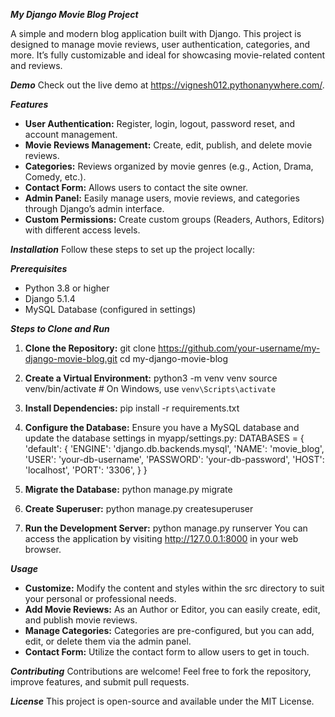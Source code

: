 ***My Django Movie Blog Project***

A simple and modern blog application built with Django. This project is designed to manage movie reviews, user authentication, categories, and more. It’s fully customizable and ideal for showcasing movie-related content and reviews.

***Demo***
Check out the live demo at https://vignesh012.pythonanywhere.com/.

***Features***
- **User Authentication:** Register, login, logout, password reset, and account management.
- **Movie Reviews Management:** Create, edit, publish, and delete movie reviews.
- **Categories:** Reviews organized by movie genres (e.g., Action, Drama, Comedy, etc.).
- **Contact Form:** Allows users to contact the site owner.
- **Admin Panel:** Easily manage users, movie reviews, and categories through Django’s admin interface.
- **Custom Permissions:** Create custom groups (Readers, Authors, Editors) with different access levels.

***Installation***
Follow these steps to set up the project locally:

***Prerequisites***
- Python 3.8 or higher
- Django 5.1.4
- MySQL Database (configured in settings)

***Steps to Clone and Run***
1. **Clone the Repository:**
   git clone https://github.com/your-username/my-django-movie-blog.git
   cd my-django-movie-blog

2. **Create a Virtual Environment:**
   python3 -m venv venv
   source venv/bin/activate  # On Windows, use `venv\Scripts\activate`

3. **Install Dependencies:**
   pip install -r requirements.txt

4. **Configure the Database:**
   Ensure you have a MySQL database and update the database settings in myapp/settings.py:
   DATABASES = {
       'default': {
           'ENGINE': 'django.db.backends.mysql',
           'NAME': 'movie_blog',
           'USER': 'your-db-username',
           'PASSWORD': 'your-db-password',
           'HOST': 'localhost',
           'PORT': '3306',
       }
   }

5. **Migrate the Database:**
   python manage.py migrate

6. **Create Superuser:**
   python manage.py createsuperuser

7. **Run the Development Server:**
   python manage.py runserver
   You can access the application by visiting http://127.0.0.1:8000 in your web browser.

***Usage***
- **Customize:** Modify the content and styles within the src directory to suit your personal or professional needs.
- **Add Movie Reviews:** As an Author or Editor, you can easily create, edit, and publish movie reviews.
- **Manage Categories:** Categories are pre-configured, but you can add, edit, or delete them via the admin panel.
- **Contact Form:** Utilize the contact form to allow users to get in touch.

***Contributing***
Contributions are welcome! Feel free to fork the repository, improve features, and submit pull requests.

***License***
This project is open-source and available under the MIT License.
